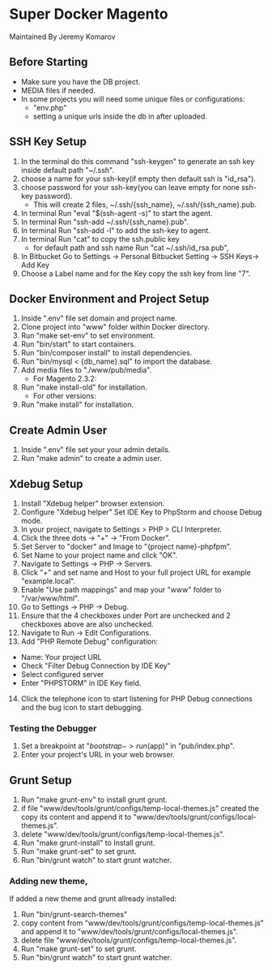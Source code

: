 # Super Docker Magento
Maintained By Jeremy Komarov

## Before Starting
* Make sure you have the DB project.
* MEDIA files if needed.
* In some projects you will need some unique files or configurations:
    - "env.php"
    - setting a unique urls inside the db in after uploaded.

## SSH Key Setup
1. In the terminal do this command "ssh-keygen" to  generate an ssh key inside default path "~/.ssh".
2. choose a name for your ssh-key(if empty then default ssh is "id_rsa").
3. choose password for your ssh-key(you can leave empty for none ssh-key password).
   - This will create 2 files, ~/.ssh/{ssh_name}, ~/.ssh/{ssh_name}.pub.
4. In terminal Run "eval "$(ssh-agent -s)" to start the agent.
5. In terminal Run "ssh-add ~/.ssh/{ssh_name}.pub".
6. In terminal Run "ssh-add -l" to add the ssh-key to agent.
7. In terminal Run "cat" to copy the ssh.public key 
   - for default path and ssh name Run "cat ~/.ssh/id_rsa.pub",
8. In Bitbucket Go to Settings -> Personal Bitbucket Setting -> SSH Keys-> Add Key
9. Choose a Label name and for the Key copy the ssh key from line "7".


## Docker Environment and Project Setup
1. Inside ".env" file set domain and project name.
2. Clone project into "www" folder within Docker directory.
3. Run "make set-env" to set environment.
4. Run "bin/start" to start containers.
5. Run "bin/composer install" to install dependencies.
6. Run "bin/mysql < {db_name}.sql" to import the database.
7. Add media files to "./www/pub/media".
   - For Magento 2.3.2:
8. Run "make install-old" for installation.
   - For other versions:
9. Run "make install" for installation.


## Create Admin User
1. Inside ".env" file set your your admin details.
2. Run "make admin" to create a admin user.


## Xdebug Setup
1. Install "Xdebug helper" browser extension.
2. Configure "Xdebug helper" Set IDE Key to PhpStorm and choose Debug mode.
3. In your project, navigate to Settings > PHP > CLI Interpreter.
4. Click the three dots -> "+" -> "From Docker".
5. Set Server to "docker" and Image to "{project name}-phpfpm".
6. Set Name to your project name and click "OK".
7. Navigate to Settings -> PHP -> Servers. 
8. Click "+" and set name and Host to your full project URL for example "example.local". 
9. Enable "Use path mappings" and map your "www" folder to "/var/www/html".
10. Go to Settings -> PHP -> Debug. 
11. Ensure that the 4 checkboxes under Port are unchecked and 2 checkboxes above are also unchecked.
12. Navigate to Run -> Edit Configurations. 
13. Add "PHP Remote Debug" configuration:
   - Name: Your project URL
   - Check "Filter Debug Connection by IDE Key"
   - Select configured server
   - Enter "PHPSTORM" in IDE Key field.
14. Click the telephone icon to start listening for PHP Debug connections and the bug icon to start debugging.
### Testing the Debugger
1. Set a breakpoint at "$bootstrap->run($app)" in "pub/index.php". 
2. Enter your project's URL in your web browser.


## Grunt Setup
1. Run "make grunt-env" to install grunt grunt.
2. if file "www/dev/tools/grunt/configs/temp-local-themes.js" created the copy its content and append it to
   "www/dev/tools/grunt/configs/local-themes.js".
3. delete "www/dev/tools/grunt/configs/temp-local-themes.js".
4. Run "make grunt-install" to Install grunt.
5. Run "make grunt-set" to set grunt.
6. Run "bin/grunt watch" to start grunt watcher.
### Adding new theme,
If added a new theme and grunt allready installed:
1. Run "bin/grunt-search-themes"
2. copy content from  "www/dev/tools/grunt/configs/temp-local-themes.js" and append it to
   "www/dev/tools/grunt/configs/local-themes.js".
3. delete file "www/dev/tools/grunt/configs/temp-local-themes.js".
4. Run "make grunt-set" to set grunt.
5. Run "bin/grunt watch" to start grunt watcher.
